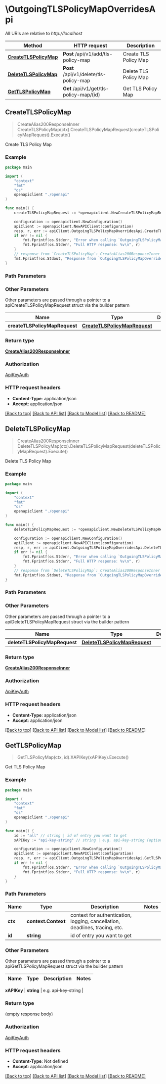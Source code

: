 # \OutgoingTLSPolicyMapOverridesApi

All URIs are relative to *http://localhost*

Method | HTTP request | Description
------------- | ------------- | -------------
[**CreateTLSPolicyMap**](OutgoingTLSPolicyMapOverridesApi.md#CreateTLSPolicyMap) | **Post** /api/v1/add/tls-policy-map | Create TLS Policy Map
[**DeleteTLSPolicyMap**](OutgoingTLSPolicyMapOverridesApi.md#DeleteTLSPolicyMap) | **Post** /api/v1/delete/tls-policy-map | Delete TLS Policy Map
[**GetTLSPolicyMap**](OutgoingTLSPolicyMapOverridesApi.md#GetTLSPolicyMap) | **Get** /api/v1/get/tls-policy-map/{id} | Get TLS Policy Map



## CreateTLSPolicyMap

> CreateAlias200ResponseInner CreateTLSPolicyMap(ctx).CreateTLSPolicyMapRequest(createTLSPolicyMapRequest).Execute()

Create TLS Policy Map



### Example

```go
package main

import (
    "context"
    "fmt"
    "os"
    openapiclient "./openapi"
)

func main() {
    createTLSPolicyMapRequest := *openapiclient.NewCreateTLSPolicyMapRequest() // CreateTLSPolicyMapRequest |  (optional)

    configuration := openapiclient.NewConfiguration()
    apiClient := openapiclient.NewAPIClient(configuration)
    resp, r, err := apiClient.OutgoingTLSPolicyMapOverridesApi.CreateTLSPolicyMap(context.Background()).CreateTLSPolicyMapRequest(createTLSPolicyMapRequest).Execute()
    if err != nil {
        fmt.Fprintf(os.Stderr, "Error when calling `OutgoingTLSPolicyMapOverridesApi.CreateTLSPolicyMap``: %v\n", err)
        fmt.Fprintf(os.Stderr, "Full HTTP response: %v\n", r)
    }
    // response from `CreateTLSPolicyMap`: CreateAlias200ResponseInner
    fmt.Fprintf(os.Stdout, "Response from `OutgoingTLSPolicyMapOverridesApi.CreateTLSPolicyMap`: %v\n", resp)
}
```

### Path Parameters



### Other Parameters

Other parameters are passed through a pointer to a apiCreateTLSPolicyMapRequest struct via the builder pattern


Name | Type | Description  | Notes
------------- | ------------- | ------------- | -------------
 **createTLSPolicyMapRequest** | [**CreateTLSPolicyMapRequest**](CreateTLSPolicyMapRequest.md) |  | 

### Return type

[**CreateAlias200ResponseInner**](CreateAlias200ResponseInner.md)

### Authorization

[ApiKeyAuth](../README.md#ApiKeyAuth)

### HTTP request headers

- **Content-Type**: application/json
- **Accept**: application/json

[[Back to top]](#) [[Back to API list]](../README.md#documentation-for-api-endpoints)
[[Back to Model list]](../README.md#documentation-for-models)
[[Back to README]](../README.md)


## DeleteTLSPolicyMap

> CreateAlias200ResponseInner DeleteTLSPolicyMap(ctx).DeleteTLSPolicyMapRequest(deleteTLSPolicyMapRequest).Execute()

Delete TLS Policy Map



### Example

```go
package main

import (
    "context"
    "fmt"
    "os"
    openapiclient "./openapi"
)

func main() {
    deleteTLSPolicyMapRequest := *openapiclient.NewDeleteTLSPolicyMapRequest() // DeleteTLSPolicyMapRequest |  (optional)

    configuration := openapiclient.NewConfiguration()
    apiClient := openapiclient.NewAPIClient(configuration)
    resp, r, err := apiClient.OutgoingTLSPolicyMapOverridesApi.DeleteTLSPolicyMap(context.Background()).DeleteTLSPolicyMapRequest(deleteTLSPolicyMapRequest).Execute()
    if err != nil {
        fmt.Fprintf(os.Stderr, "Error when calling `OutgoingTLSPolicyMapOverridesApi.DeleteTLSPolicyMap``: %v\n", err)
        fmt.Fprintf(os.Stderr, "Full HTTP response: %v\n", r)
    }
    // response from `DeleteTLSPolicyMap`: CreateAlias200ResponseInner
    fmt.Fprintf(os.Stdout, "Response from `OutgoingTLSPolicyMapOverridesApi.DeleteTLSPolicyMap`: %v\n", resp)
}
```

### Path Parameters



### Other Parameters

Other parameters are passed through a pointer to a apiDeleteTLSPolicyMapRequest struct via the builder pattern


Name | Type | Description  | Notes
------------- | ------------- | ------------- | -------------
 **deleteTLSPolicyMapRequest** | [**DeleteTLSPolicyMapRequest**](DeleteTLSPolicyMapRequest.md) |  | 

### Return type

[**CreateAlias200ResponseInner**](CreateAlias200ResponseInner.md)

### Authorization

[ApiKeyAuth](../README.md#ApiKeyAuth)

### HTTP request headers

- **Content-Type**: application/json
- **Accept**: application/json

[[Back to top]](#) [[Back to API list]](../README.md#documentation-for-api-endpoints)
[[Back to Model list]](../README.md#documentation-for-models)
[[Back to README]](../README.md)


## GetTLSPolicyMap

> GetTLSPolicyMap(ctx, id).XAPIKey(xAPIKey).Execute()

Get TLS Policy Map



### Example

```go
package main

import (
    "context"
    "fmt"
    "os"
    openapiclient "./openapi"
)

func main() {
    id := "all" // string | id of entry you want to get
    xAPIKey := "api-key-string" // string | e.g. api-key-string (optional)

    configuration := openapiclient.NewConfiguration()
    apiClient := openapiclient.NewAPIClient(configuration)
    resp, r, err := apiClient.OutgoingTLSPolicyMapOverridesApi.GetTLSPolicyMap(context.Background(), id).XAPIKey(xAPIKey).Execute()
    if err != nil {
        fmt.Fprintf(os.Stderr, "Error when calling `OutgoingTLSPolicyMapOverridesApi.GetTLSPolicyMap``: %v\n", err)
        fmt.Fprintf(os.Stderr, "Full HTTP response: %v\n", r)
    }
}
```

### Path Parameters


Name | Type | Description  | Notes
------------- | ------------- | ------------- | -------------
**ctx** | **context.Context** | context for authentication, logging, cancellation, deadlines, tracing, etc.
**id** | **string** | id of entry you want to get | 

### Other Parameters

Other parameters are passed through a pointer to a apiGetTLSPolicyMapRequest struct via the builder pattern


Name | Type | Description  | Notes
------------- | ------------- | ------------- | -------------

 **xAPIKey** | **string** | e.g. api-key-string | 

### Return type

 (empty response body)

### Authorization

[ApiKeyAuth](../README.md#ApiKeyAuth)

### HTTP request headers

- **Content-Type**: Not defined
- **Accept**: application/json

[[Back to top]](#) [[Back to API list]](../README.md#documentation-for-api-endpoints)
[[Back to Model list]](../README.md#documentation-for-models)
[[Back to README]](../README.md)

